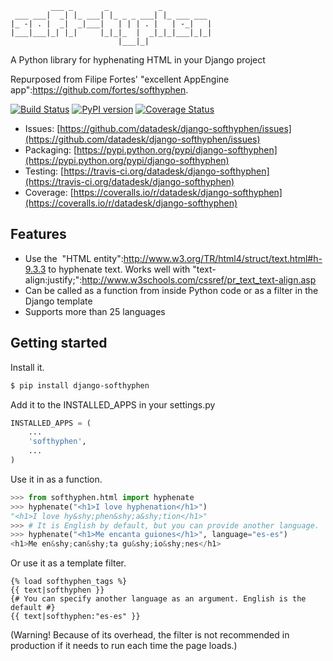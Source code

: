 
<pre><code>         ___ _       _           _
 ___ ___|  _| |_ ___| |_ _ _ ___| |_ ___ ___
|_ -| . |  _|  _|___|   | | | . |   | -_|   |
|___|___|_| |_|     |_|_|_  |  _|_|_|___|_|_|
                        |___|_|              </code></pre>

A Python library for hyphenating HTML in your Django project

Repurposed from Filipe Fortes' "excellent AppEngine app":https://github.com/fortes/softhyphen.

[![Build Status](https://travis-ci.org/datadesk/django-softhyphen.png?branch=master)](https://travis-ci.org/datadesk/django-softhyphen)
[![PyPI version](https://badge.fury.io/py/django-softhyphen.png)](http://badge.fury.io/py/django-softhyphen)
[![Coverage Status](https://coveralls.io/repos/datadesk/django-softhyphen/badge.png?branch=master)](https://coveralls.io/r/datadesk/django-softhyphen?branch=master)

* Issues: [https://github.com/datadesk/django-softhyphen/issues](https://github.com/datadesk/django-softhyphen/issues)
* Packaging: [https://pypi.python.org/pypi/django-softhyphen](https://pypi.python.org/pypi/django-softhyphen)
* Testing: [https://travis-ci.org/datadesk/django-softhyphen](https://travis-ci.org/datadesk/django-softhyphen)
* Coverage: [https://coveralls.io/r/datadesk/django-softhyphen](https://coveralls.io/r/datadesk/django-softhyphen)

Features
--------

* Use the <code>&shy;</code> "HTML entity":http://www.w3.org/TR/html4/struct/text.html#h-9.3.3 to hyphenate text. Works well with "text-align:justify;":http://www.w3schools.com/cssref/pr_text_text-align.asp
* Can be called as a function from inside Python code or as a filter in the Django template
* Supports more than 25 languages

Getting started
---------------

Install it.

```bash
$ pip install django-softhyphen
```

Add it to the INSTALLED_APPS in your settings.py

```python
INSTALLED_APPS = (
    ...
    'softhyphen',
    ...
)
```

Use it in as a function.

```python
>>> from softhyphen.html import hyphenate
>>> hyphenate("<h1>I love hyphenation</h1>")
"<h1>I love hy&shy;phen&shy;a&shy;tion</h1>"
>>> # It is English by default, but you can provide another language.
>>> hyphenate("<h1>Me encanta guiones</h1>", language="es-es")
<h1>Me en&shy;can&shy;ta gu&shy;io&shy;nes</h1>
```

Or use it as a template filter.

```django+html
{% load softhyphen_tags %}
{{ text|softhyphen }}
{# You can specify another language as an argument. English is the default #}
{{ text|softhyphen:"es-es" }}
```

(Warning! Because of its overhead, the filter is not recommended in production if it needs to run each time the page loads.)
